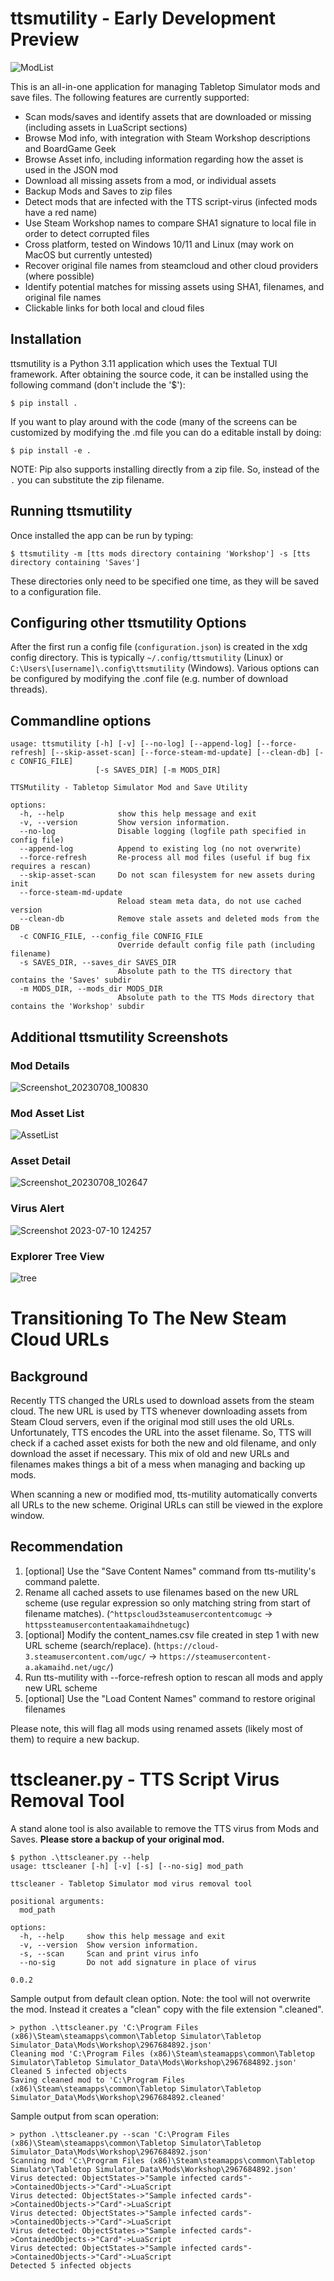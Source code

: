 # ttsmutility - Early Development Preview

![ModList](https://github.com/sharkusk/tts-mutility/assets/4368882/931fdd5c-ac78-4d17-bc45-a25c47bb6c0b)

This is an all-in-one application for managing Tabletop Simulator mods and save files.  The following features are currently supported:

- Scan mods/saves and identify assets that are downloaded or missing (including assets in LuaScript sections)
- Browse Mod info, with integration with Steam Workshop descriptions and BoardGame Geek
- Browse Asset info, including information regarding how the asset is used in the JSON mod
- Download all missing assets from a mod, or individual assets
- Backup Mods and Saves to zip files
- Detect mods that are infected with the TTS script-virus (infected mods have a red name)
- Use Steam Workshop names to compare SHA1 signature to local file in order to detect corrupted files
- Cross platform, tested on Windows 10/11 and Linux (may work on MacOS but currently untested)
- Recover original file names from steamcloud and other cloud providers (where possible)
- Identify potential matches for missing assets using SHA1, filenames, and original file names
- Clickable links for both local and cloud files

## Installation

ttsmutility is a Python 3.11 application which uses the Textual TUI framework.  After obtaining the source code, it can be installed using the following command (don't include the '$'):

```$ pip install .```

If you want to play around with the code (many of the screens can be customized by modifying the .md file you can do a editable install by doing:

```$ pip install -e .```

NOTE: Pip also supports installing directly from a zip file.  So, instead of the `.` you can substitute the zip filename.

## Running ttsmutility

Once installed the app can be run by typing:

```$ ttsmutility -m [tts mods directory containing 'Workshop'] -s [tts directory containing 'Saves']```

These directories only need to be specified one time, as they will be saved to a configuration file.

## Configuring other ttsmutility Options

After the first run a config file (`configuration.json`) is created in the xdg config directory.  This is typically `~/.config/ttsmutility` (Linux) or `C:\Users\[username]\.config\ttsmutility` (Windows).  Various options can be configured by modifying the .conf file (e.g. number of download threads).

## Commandline options

```
usage: ttsmutility [-h] [-v] [--no-log] [--append-log] [--force-refresh] [--skip-asset-scan] [--force-steam-md-update] [--clean-db] [-c CONFIG_FILE]
                   [-s SAVES_DIR] [-m MODS_DIR]

TTSMutility - Tabletop Simulator Mod and Save Utility

options:
  -h, --help            show this help message and exit
  -v, --version         Show version information.
  --no-log              Disable logging (logfile path specified in config file)
  --append-log          Append to existing log (no not overwrite)
  --force-refresh       Re-process all mod files (useful if bug fix requires a rescan)
  --skip-asset-scan     Do not scan filesystem for new assets during init
  --force-steam-md-update
                        Reload steam meta data, do not use cached version
  --clean-db            Remove stale assets and deleted mods from the DB
  -c CONFIG_FILE, --config_file CONFIG_FILE
                        Override default config file path (including filename)
  -s SAVES_DIR, --saves_dir SAVES_DIR
                        Absolute path to the TTS directory that contains the 'Saves' subdir
  -m MODS_DIR, --mods_dir MODS_DIR
                        Absolute path to the TTS Mods directory that contains the 'Workshop' subdir
```

## Additional ttsmutility Screenshots

### Mod Details
![Screenshot_20230708_100830](https://github.com/sharkusk/tts-mutility/assets/4368882/dfe2ddae-23e9-4e87-a24a-e80bff5c316d)

### Mod Asset List
![AssetList](https://github.com/sharkusk/tts-mutility/assets/4368882/799701e4-15de-48d0-a3da-8944d86794af)

### Asset Detail
![Screenshot_20230708_102647](https://github.com/sharkusk/tts-mutility/assets/4368882/5ba672bf-7d42-4e43-bd30-7f89d7f98d94)

### Virus Alert
![Screenshot 2023-07-10 124257](https://github.com/sharkusk/tts-mutility/assets/4368882/a257b5d4-a2b7-4df0-8484-7d9409ed5864)

### Explorer Tree View
![tree](https://github.com/sharkusk/tts-mutility/assets/4368882/46112527-eee7-4239-bbd5-6e69f8db7bf9)

# Transitioning To The New Steam Cloud URLs

## Background

Recently TTS changed the URLs used to download assets from the steam cloud. The new URL is used by TTS whenever downloading assets from Steam Cloud servers, even if the original mod still uses the old URLs. Unfortunately, TTS encodes the URL into the asset filename. So, TTS will check if a cached asset exists for both the new and old filename, and only download the asset if necessary. This mix of old and new URLs and filenames makes things a bit of a mess when managing and backing up mods.

When scanning a new or modified mod, tts-mutility automatically converts all URLs to the new scheme. Original URLs can still be viewed in the explore window.

## Recommendation

1. [optional] Use the "Save Content Names" command from tts-mutility's command palette.
1. Rename all cached assets to use filenames based on the new URL scheme (use regular expression so only matching string from start of filename matches). (`^httpscloud3steamusercontentcomugc` -> `httpssteamusercontentaakamaihdnetugc`)
1. [optional] Modify the content_names.csv file created in step 1 with new URL scheme (search/replace). (`https://cloud-3.steamusercontent.com/ugc/` -> `https://steamusercontent-a.akamaihd.net/ugc/`)
1. Run tts-mutility with --force-refresh option to rescan all mods and apply new URL scheme
1. [optional] Use the "Load Content Names" command to restore original filenames

Please note, this will flag all mods using renamed assets (likely most of them) to require a new backup.

# ttscleaner.py - TTS Script Virus Removal Tool

A stand alone tool is also available to remove the TTS virus from Mods and Saves.  **Please store a backup of your original mod.**

```
$ python .\ttscleaner.py --help
usage: ttscleaner [-h] [-v] [-s] [--no-sig] mod_path

ttscleaner - Tabletop Simulator mod virus removal tool

positional arguments:
  mod_path

options:
  -h, --help     show this help message and exit
  -v, --version  Show version information.
  -s, --scan     Scan and print virus info
  --no-sig       Do not add signature in place of virus

0.0.2
```

Sample output from default clean option. Note: the tool will not overwrite the mod.  Instead it creates a "clean" copy with the file extension ".cleaned".

```
> python .\ttscleaner.py 'C:\Program Files (x86)\Steam\steamapps\common\Tabletop Simulator\Tabletop Simulator_Data\Mods\Workshop\2967684892.json'
Cleaning mod 'C:\Program Files (x86)\Steam\steamapps\common\Tabletop Simulator\Tabletop Simulator_Data\Mods\Workshop\2967684892.json'
Cleaned 5 infected objects
Saving cleaned mod to 'C:\Program Files (x86)\Steam\steamapps\common\Tabletop Simulator\Tabletop Simulator_Data\Mods\Workshop\2967684892.cleaned'
```

Sample output from scan operation:

```
> python .\ttscleaner.py --scan 'C:\Program Files (x86)\Steam\steamapps\common\Tabletop Simulator\Tabletop Simulator_Data\Mods\Workshop\2967684892.json'
Scanning mod 'C:\Program Files (x86)\Steam\steamapps\common\Tabletop Simulator\Tabletop Simulator_Data\Mods\Workshop\2967684892.json'
Virus detected: ObjectStates->"Sample infected cards"->ContainedObjects->"Card"->LuaScript
Virus detected: ObjectStates->"Sample infected cards"->ContainedObjects->"Card"->LuaScript
Virus detected: ObjectStates->"Sample infected cards"->ContainedObjects->"Card"->LuaScript
Virus detected: ObjectStates->"Sample infected cards"->ContainedObjects->"Card"->LuaScript
Virus detected: ObjectStates->"Sample infected cards"->ContainedObjects->"Card"->LuaScript
Detected 5 infected objects
```
